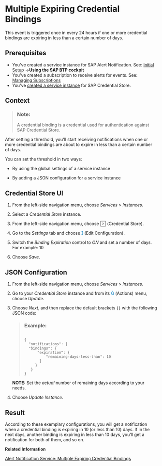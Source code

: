 <!-- loioe1289f2e029b4f8a8cdfda61aec7aacc -->

<link rel="stylesheet" type="text/css" href="../css/sap-icons.css"/>

# Multiple Expiring Credential Bindings

This event is triggered once in every 24 hours if one or more credential bindings are expiring in less than a certain number of days.



<a name="loioe1289f2e029b4f8a8cdfda61aec7aacc__prereq_i33_sgm_byb"/>

## Prerequisites

-   You've created a service instance for SAP Alert Notification. See: [Initial Setup](https://help.sap.com/docs/alert-notification/sap-alert-notification-for-sap-btp/initial-setup?version=Cloud) →**Using the SAP BTP cockpit**
-   You've created a subscription to receive alerts for events. See: [Managing Subscriptions](https://help.sap.com/docs/alert-notification/sap-alert-notification-for-sap-btp/managing-subscriptions?version=Cloud)
-   You've [created a service instance](create-a-service-instance-dc5f087.md) for SAP Credential Store.




## Context

> ### Note:  
> A credential binding is a credential used for authentication against SAP Credential Store.

After setting a threshold, you'll start receiving notifications when one or more credential bindings are about to expire in less than a certain number of days.

You can set the threshold in two ways:

-   By using the global settings of a service instance

-   By adding a JSON configuration for a service instance




<a name="loioe1289f2e029b4f8a8cdfda61aec7aacc__section_sqn_gy1_hdc"/>

## Credential Store UI

1.  From the left-side navigation menu, choose *Services* \> *Instances*.

2.  Select a *Credential Store* instance.

3.  From the left-side navigation menu, choose <span style="color:#666666;"><span class="SAP-icons-V5"></span></span> \(Credential Store\).

4.  Go to the *Settings* tab and choose <span style="color:#007cc0;"><span class="SAP-icons-V5"></span></span> \(Edit Configuration\).

5.  Switch the *Binding Expiration* control to *ON* and set a number of days. For example: 10
6.  Choose *Save*.



## JSON Configuration

1.  From the left-side navigation menu, choose *Services* \> *Instances*.

2.  Go to your *Credential Store* instance and from its <span style="color:#007cc0;"><span class="SAP-icons-V5"></span></span> \(Actions\) menu, choose *Update*.

3.  Choose *Next*, and then replace the default brackets `{}` with the following JSON code:

    > ### Example:  
    > ```
    > 
    > {
    > 	"notifications": {
    > 	"bindings": {
    > 		"expiration": {
    > 			"remaining-days-less-than": 10
    >        }
    >      }
    >    }
    > }
    > 
    > ```

    **NOTE:** Set the *actual* number of remaining days according to your needs.

4.  Choose *Update Instance*.




<a name="loioe1289f2e029b4f8a8cdfda61aec7aacc__section_px2_2tc_hdc"/>

## Result

According to these exemplary configurations, you will get a notification when a credential binding is expiring in 10 \(or less than 10\) days. If in the next days, another binding is expiring in less than 10 days, you'll get a notification for both of them, and so on.

**Related Information**  


[Alert Notification Service: Multiple Expiring Credential Bindings](https://help.sap.com/docs/alert-notification/sap-alert-notification-for-sap-btp/expired-credentials)

